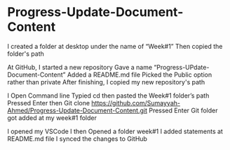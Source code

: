 # Progress-Update-Document-Content

I created  a folder at desktop under the name of “Week#1”
Then copied the folder's path

At GitHub, I started a new repository
Gave a name “Progress-UPdate-Document-Content”
Added a README.md file 
Picked the Public option rather than private
After finishing, I copied my new repository's path
 
I Open Command line
Typied cd then pasted the Week#1 folder’s path
Pressed Enter
then
Git clone https://github.com/Sumayyah-Ahmed/Progress-Update-Document-Content.git
Pressed Enter
Git folder got added at my week#1 folder 

I opened my VSCode
I then Opened a folder week#1
I added statements at README.md file
I synced the changes to GitHub

